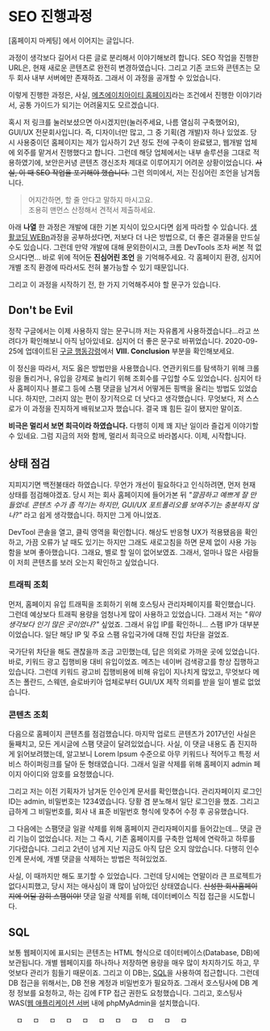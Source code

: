 # SEO 진행과정

[홈페이지 마케팅] 에서 이어지는 글입니다. 

과정이 생각보다 길어서 다른 글로 분리해서 이야기해보려 합니다. SEO 작업을 진행한 URL은, 현재 새로운 콘텐츠로 완전히 변경하였습니다. 그리고 기존 코드와 콘텐츠는 모두 회사 내부 서버에만 존재하죠. 그래서 이 과정을 공개할 수 있었습니다. 

이렇게 진행한 과정은, 사실, [메츠에이치아이티 홈페이지](https://mets.co.kr)라는 조건에서 진행한 이야기라서, 공통 가이드가 되기는 어려울지도 모르겠습니다. 

혹시 저 링크를 눌러보셨으면 아시겠지만(눌러주세요, 나름 열심히 구축했어요), GUI/UX 전문회사입니다. 즉, 디자이너만 많고, 그 중 기획(겸 개발)자 하나 있었죠. 당시 사용중이던 홈페이지는 제가 입사하기 2년 정도 전에 구축이 완료됐고, 웹개발 업체에 외주를 맡겨서 진행했다고 합니다. 그런데 해당 업체에서는 내부 솔루션을 그대로 적용하였기에, 보안은커녕 콘텐츠 갱신조차 제대로 이루어지기 어려운 상황이었습니다. ~~사실, 이 때 SEO 작업을 포기해야 했습니다.~~ 그런 의미에서, 저는 진심어린 조언을 남겨둡니다. 

> 어지간하면, 할 줄 안다고 말하지 마시고요.  
> 조용히 맨먼스 산정해서 견적서 제출하세요.

아래 **나열** 한 과정은 개발에 대한 기본 지식이 있으시다면 쉽게 따라할 수 있습니다. [생활코딩 WEBn](https://opentutorials.org/course/3083)과정을 공부하셨다면, 저보다 더 나은 방법으로, 더 좋은 결과물을 만드실 수도 있습니다. 그런데 만약 개발에 대해 문외한이시고, 크롬 DevTools 조차 써본 적 없으시다면... 바로 위에 적어둔 **진심어린 조언** 을 기억해주세요. 각 홈페이지 환경, 심지어 개별 조직 환경에 따라서도 전혀 불가능할 수 있기 때문입니다. 

그리고 이 과정을 시작하기 전, 한 가지 기억해주셔야 할 문구가 있습니다. 

## Don't be Evil

정작 구글에서는 이제 사용하지 않는 문구니까 저는 자유롭게 사용하겠습니다...라고 쓰려다가 확인해보니 아직 남아있네요. 심지어 더 좋은 문구로 바뀌었습니다. 2020-09-25에 업데이트된 [구글 행동강령](https://abc.xyz/investor/other/google-code-of-conduct/)에서 **VIII. Conclusion** 부분을 확인해보세요. 

이 정신을 따라서, 저도 옳은 방법만을 사용했습니다. 연관키워드를 탐색하기 위해 크롤링을 돌리거나, 유입을 강제로 늘리기 위해 조회수를 구입할 수도 있었습니다. 심지어 타사 홈페이지나 블로그 등에 스팸 댓글을 남겨서 어떻게든 핑백을 올리는 방법도 있었습니다. 하지만, 그러지 않는 편이 장기적으로 더 낫다고 생각했습니다. 무엇보다, 저 스스로가 이 과정을 진지하게 배워보고자 했습니다. 결국 꽤 힘든 길이 됐지만 말이죠. 

**비극은 멀리서 보면 희극이라 하였습니다.** 다행히 이제 꽤 지난 일이라 즐겁게 이야기할 수 있네요. 그럼 지금의 저와 함께, 멀리서 희극으로 바라봅시다. 이제, 시작합니다. 

## 상태 점검

지피지기면 백전불태라 하였습니다. 무언가 개선이 필요하다고 인식하려면, 먼저 현재 상태를 점검해야겠죠. 당시 저는 회사 홈페이지에 들어가본 뒤 *"깔끔하고 예쁘게 잘 만들었네. 콘텐츠 수가 좀 적기는 하지만, GUI/UX 포트폴리오를 보여주기는 충분하지 않나?"* 라고 쉽게 생각했습니다. 하지만 그게 아니었죠. 

DevTool 콘솔을 열고, 클릭 영역을 확인합니다. 해상도 반응형 UX가 적용됐음을 확인하고, 가끔 오류가 날 때도 있기는 하지만 그래도 새로고침을 하면 문제 없이 사용 가능함을 보며 좋아했습니다. 그래요, 별로 할 일이 없어보였죠. 그래서, 얼마나 많은 사람들이 저희 콘텐츠를 보러 오는지 확인하고 싶었습니다. 

### 트래픽 조회

먼저, 홈페이지 유입 트래픽을 조회하기 위해 호스팅사 관리자페이지를 확인했습니다. 그런데 예상보다 트래픽 용량을 엄청나게 많이 사용하고 있었습니다. 그래서 저는 *"뭐야 생각보다 인기 많은 곳이었나?"* 싶었죠. 그래서 유입 IP를 확인하니... 스팸 IP가 대부분이었습니다. 일단 해당 IP 및 주요 스팸 유입국가에 대해 진입 차단을 걸었죠. 

국가단위 차단을 해도 괜찮을까 조금 고민했는데, 답은 의외로 가까운 곳에 있었습니다. 바로, 키워드 광고 집행비용 대비 유입이었죠. 메츠는 네이버 검색광고를 항상 집행하고 있습니다. 그런데 키워드 광고비 집행비용에 비해 유입이 지나치게 많았고, 무엇보다 메츠는 폴란드, 스웨덴, 슬로바키아 업체로부터 GUI/UX 제작 의뢰를 받을 일이 별로 없었습니다. 

### 콘텐츠 조회

다음으로 홈페이지 콘텐츠를 점검했습니다. 마지막 업로드 콘텐츠가 2017년인 사실은 둘째치고, 모든 게시글에 스팸 댓글이 달려있었습니다. 사실, 이 댓글 내용도 좀 진지하게 읽어보려했는데, 알고보니 Lorem Ipsum 수준으로 아무 키워드나 적어두고 특정 서비스 하이퍼링크를 달아 둔 형태였습니다. 그래서 일괄 삭제를 위해 홈페이지 admin 페이지 아이디와 암호를 요청했습니다. 

그리고 저는 이전 기획자가 남겨둔 인수인계 문서를 확인했습니다. 관리자페이지 로그인 ID는 admin, 비밀번호는 1234였습니다. 당황 겸 분노해서 일단 로그인을 했죠. 그리고 급하게 그 비밀번호를, 회사 내 표준 비밀번호 형식에 맞추어 수정 후 공유했습니다. 

그 다음에는 스팸댓글 일괄 삭제를 위해 홈페이지 관리자페이지를 들어갔는데... 댓글 관리 기능이 없었습니다. 저는 그 즉시, 기존 홈페이지를 구축한 업체에 연락하고 하루를 기다렸습니다. 그리고 2년이 넘게 지난 지금도 아직 답은 오지 않았습니다. 다행히 인수인계 문서에, 개별 댓글을 삭제하는 방법은 적혀있었죠. 

사실, 이 때까지만 해도 포기할 수 있었습니다. 그런데 당시에는 연말이라 큰 프로젝트가 없다시피했고, 당시 저는 애사심이 꽤 많이 남아있던 상태였습니다. ~~신성한 회사홈페이지에 어딜 감히 스팸이야!~~ 댓글 일괄 삭제를 위해, 데이터베이스 직접 접근을 시도합니다. 

## SQL

보통 웹페이지에 표시되는 콘텐츠는 HTML 형식으로 데이터베이스(Database, DB)에 보관됩니다. 개별 웹페이지를 하나하나 저장하면 용량을 매우 많이 차지하기도 하고, 무엇보다 관리가 힘들기 때문이죠. 그리고 이 DB는, [SQL](https://ko.wikipedia.org/wiki/SQL)을 사용하여 접근합니다. 그런데 DB 접근을 위해서는, DB 전용 계정과 비밀번호가 필요하죠. 그래서 호스팅사에 DB 계정 정보를 요청하고, 하는 김에 FTP 접근 권한도 요청했습니다. 그리고, 호스팅사 WAS([웹 애플리케이션 서버]( https://ko.m.wikipedia.org/wiki/%EC%9B%B9_%EC%95%A0%ED%94%8C%EB%A6%AC%EC%BC%80%EC%9D%B4%EC%85%98_%EC%84%9C%EB%B2%84) 내에 phpMyAdmin을 설치했습니다.



    ㅁ
    ㅁ
    ㅁ
    ㅁ
    ㅁ
    ㅁ
    ㅁ
    ㅁ
    ㅁ
    ㅁ
    ㅁ
